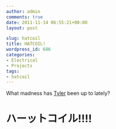 ```yaml
---
author: admin
comments: true
date: 2011-11-14 06:55:21+00:00
layout: post

slug: hatcoil
title: HATCOIL!
wordpress_id: 686
categories:
- Electrical
- Projects
tags:
- hatcoil
---
```


What madness has [Tyler](http://tcengineering.wordpress.com/) been up to lately?




# ハーットコイル!!!!
